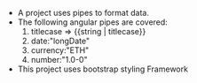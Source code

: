 - A project uses pipes to format data.
- The following angular pipes are covered:
   1. titlecase => {{string | titlecase}}
   2. date:"longDate"
   3. currency:"ETH"
   4. number:"1.0-0"
- This project uses bootstrap styling Framework
